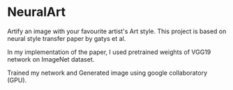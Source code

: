 # NeuralArt
Artify an image with your favourite artist's Art style. This project is based on neural style transfer paper by gatys et al.

In my implementation of the paper, I used pretrained weights of VGG19 network on ImageNet dataset.

Trained my network and Generated image using google collaboratory (GPU).
